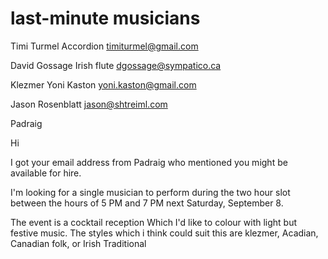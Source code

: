 # last-minute musicians

Timi Turmel
Accordion
timiturmel@gmail.com

David Gossage
Irish flute
dgossage@sympatico.ca

Klezmer
Yoni Kaston
yoni.kaston@gmail.com

Jason Rosenblatt
jason@shtreiml.com

Padraig 

Hi

I got your email address from Padraig who mentioned you might be available for hire.

I'm looking for a single musician to perform during the two hour slot between the hours of 5 PM and 7 PM next Saturday, September 8.

The event is a cocktail reception Which I'd like to colour with light but festive music. The styles which i think could suit this are klezmer, Acadian, Canadian folk, or Irish Traditional
